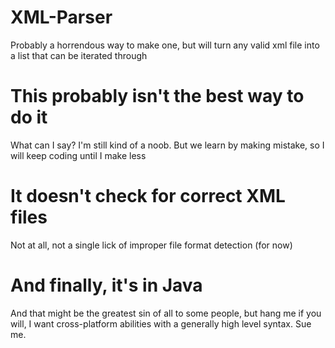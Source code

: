 # XML-Parser
Probably a horrendous way to make one, but will turn any valid xml file into a list that can be iterated through
# This probably isn't the best way to do it
What can I say? I'm still kind of a noob. But we learn by making mistake, so I will keep coding until I make less
# It doesn't check for correct XML files
Not at all, not a single lick of improper file format detection (for now)
# And finally, it's in Java
And that might be the greatest sin of all to some people, but hang me if you will, I want cross-platform abilities with a generally high level syntax. Sue me.
